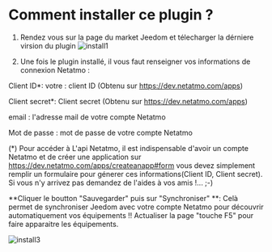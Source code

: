 # Comment installer ce plugin ?

1. Rendez vous sur la page du market Jeedom et télecharger la dérniere virsion du plugin
![install1](https://limad.github.io/plugins-docs/plugin-naEnergie/images/naEnergie_doc1.PNG)

2. Une fois le plugin installé, il vous faut renseigner vos informations de connexion Netatmo :

Client ID*: votre : client ID (Obtenu sur https://dev.netatmo.com/apps)

Client secret*: Client secret (Obtenu sur https://dev.netatmo.com/apps)

email : l'adresse mail de votre compte Netatmo

Mot de passe : mot de passe de votre compte Netatmo



(*) Pour accéder à L'api Netatmo, il est indispensable d'avoir un compte Netatmo et de créer une application sur https://dev.netatmo.com/apps/createanapp#form 
    vous devez simplement remplir un formulaire pour génerer ces informations(Client ID, Client secret).
    Si vous n'y arrivez pas demandez de l'aides à vos amis !... ;-)

**Cliquer le boutton "Sauvegarder" puis sur "Synchroniser" **: Celà permet de synchroniser Jeedom avec votre compte Netatmo pour découvrir automatiquement vos équipements !! Actualiser la page "touche F5" pour faire apparaitre les équipements.

  
![install3](https://limad.github.io/plugins-docs/plugin-naEnergie/images/naEnergie_doc2.PNG)